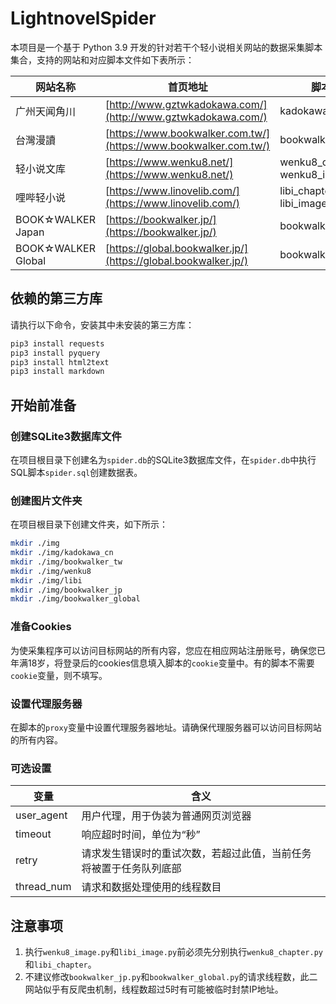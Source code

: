 # LightnovelSpider

本项目是一个基于 Python 3.9 开发的针对若干个轻小说相关网站的数据采集脚本集合，支持的网站和对应脚本文件如下表所示：

| 网站名称           | 首页地址                                                     | 脚本文件                           |
| ------------------ | ------------------------------------------------------------ | ---------------------------------- |
| 广州天闻角川       | [http://www.gztwkadokawa.com/](http://www.gztwkadokawa.com/) | kadokawa_cn.py                     |
| 台灣漫讀           | [https://www.bookwalker.com.tw/](https://www.bookwalker.com.tw/) | bookwalker_tw.py                   |
| 轻小说文库         | [https://www.wenku8.net/](https://www.wenku8.net/)           | wenku8_chapter.py, wenku8_image.py |
| 哩哔轻小说         | [https://www.linovelib.com/](https://www.linovelib.com/)     | libi_chapter.py, libi_image.py     |
| BOOK☆WALKER Japan  | [https://bookwalker.jp/](https://bookwalker.jp/)             | bookwalker_jp.py                   |
| BOOK☆WALKER Global | [https://global.bookwalker.jp/](https://global.bookwalker.jp/) | bookwalker_global.py               |

## 依赖的第三方库

请执行以下命令，安装其中未安装的第三方库：

```bash
pip3 install requests
pip3 install pyquery
pip3 install html2text
pip3 install markdown
```

## 开始前准备

### 创建SQLite3数据库文件

在项目根目录下创建名为`spider.db`的SQLite3数据库文件，在`spider.db`中执行SQL脚本`spider.sql`创建数据表。

### 创建图片文件夹

在项目根目录下创建文件夹，如下所示：

```bash
mkdir ./img
mkdir ./img/kadokawa_cn
mkdir ./img/bookwalker_tw
mkdir ./img/wenku8
mkdir ./img/libi
mkdir ./img/bookwalker_jp
mkdir ./img/bookwalker_global
```

### 准备Cookies

为使采集程序可以访问目标网站的所有内容，您应在相应网站注册账号，确保您已年满18岁，将登录后的cookies信息填入脚本的`cookie`变量中。有的脚本不需要`cookie`变量，则不填写。

### 设置代理服务器

在脚本的`proxy`变量中设置代理服务器地址。请确保代理服务器可以访问目标网站的所有内容。

### 可选设置

| 变量       | 含义                                                         |
| ---------- | ------------------------------------------------------------ |
| user_agent | 用户代理，用于伪装为普通网页浏览器                           |
| timeout    | 响应超时时间，单位为“秒”                                     |
| retry      | 请求发生错误时的重试次数，若超过此值，当前任务将被置于任务队列底部 |
| thread_num | 请求和数据处理使用的线程数目                                 |

## 注意事项

1. 执行`wenku8_image.py`和`libi_image.py`前必须先分别执行`wenku8_chapter.py`和`libi_chapter`。
2. 不建议修改`bookwalker_jp.py`和`bookwalker_global.py`的请求线程数，此二网站似乎有反爬虫机制，线程数超过5时有可能被临时封禁IP地址。

